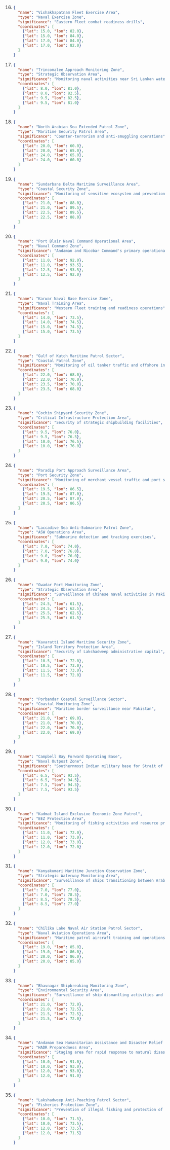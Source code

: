 16. ```json
    {
      "name": "Vishakhapatnam Fleet Exercise Area",
      "type": "Naval Exercise Zone",
      "significance": "Eastern Fleet combat readiness drills",
      "coordinates": [
        {"lat": 15.0, "lon": 82.0},
        {"lat": 15.0, "lon": 84.0},
        {"lat": 17.0, "lon": 84.0},
        {"lat": 17.0, "lon": 82.0}
      ]
    }
    ```

17. ```json
    {
      "name": "Trincomalee Approach Monitoring Zone",
      "type": "Strategic Observation Area",
      "significance": "Monitoring naval activities near Sri Lankan waters",
      "coordinates": [
        {"lat": 8.0, "lon": 81.0},
        {"lat": 8.0, "lon": 82.5},
        {"lat": 9.5, "lon": 82.5},
        {"lat": 9.5, "lon": 81.0}
      ]
    }
    ```

18. ```json
    {
      "name": "North Arabian Sea Extended Patrol Zone",
      "type": "Maritime Security Patrol Area",
      "significance": "Counter-terrorism and anti-smuggling operations",
      "coordinates": [
        {"lat": 20.0, "lon": 60.0},
        {"lat": 20.0, "lon": 65.0},
        {"lat": 24.0, "lon": 65.0},
        {"lat": 24.0, "lon": 60.0}
      ]
    }
    ```

19. ```json
    {
      "name": "Sundarbans Delta Maritime Surveillance Area",
      "type": "Coastal Security Zone",
      "significance": "Monitoring of sensitive ecosystem and prevention of illegal activities",
      "coordinates": [
        {"lat": 21.0, "lon": 88.0},
        {"lat": 21.0, "lon": 89.5},
        {"lat": 22.5, "lon": 89.5},
        {"lat": 22.5, "lon": 88.0}
      ]
    }
    ```

20. ```json
    {
      "name": "Port Blair Naval Command Operational Area",
      "type": "Naval Command Zone",
      "significance": "Andaman and Nicobar Command's primary operational space",
      "coordinates": [
        {"lat": 11.0, "lon": 92.0},
        {"lat": 11.0, "lon": 93.5},
        {"lat": 12.5, "lon": 93.5},
        {"lat": 12.5, "lon": 92.0}
      ]
    }
    ```

21. ```json
    {
      "name": "Karwar Naval Base Exercise Zone",
      "type": "Naval Training Area",
      "significance": "Western Fleet training and readiness operations",
      "coordinates": [
        {"lat": 14.0, "lon": 73.5},
        {"lat": 14.0, "lon": 74.5},
        {"lat": 15.0, "lon": 74.5},
        {"lat": 15.0, "lon": 73.5}
      ]
    }
    ```

22. ```json
    {
      "name": "Gulf of Kutch Maritime Patrol Sector",
      "type": "Coastal Patrol Zone",
      "significance": "Monitoring of oil tanker traffic and offshore installations",
      "coordinates": [
        {"lat": 22.0, "lon": 68.0},
        {"lat": 22.0, "lon": 70.0},
        {"lat": 23.5, "lon": 70.0},
        {"lat": 23.5, "lon": 68.0}
      ]
    }
    ```

23. ```json
    {
      "name": "Cochin Shipyard Security Zone",
      "type": "Critical Infrastructure Protection Area",
      "significance": "Security of strategic shipbuilding facilities",
      "coordinates": [
        {"lat": 9.5, "lon": 76.0},
        {"lat": 9.5, "lon": 76.5},
        {"lat": 10.0, "lon": 76.5},
        {"lat": 10.0, "lon": 76.0}
      ]
    }
    ```

24. ```json
    {
      "name": "Paradip Port Approach Surveillance Area",
      "type": "Port Security Zone",
      "significance": "Monitoring of merchant vessel traffic and port security",
      "coordinates": [
        {"lat": 19.5, "lon": 86.5},
        {"lat": 19.5, "lon": 87.0},
        {"lat": 20.5, "lon": 87.0},
        {"lat": 20.5, "lon": 86.5}
      ]
    }
    ```

25. ```json
    {
      "name": "Laccadive Sea Anti-Submarine Patrol Zone",
      "type": "ASW Operations Area",
      "significance": "Submarine detection and tracking exercises",
      "coordinates": [
        {"lat": 7.0, "lon": 74.0},
        {"lat": 7.0, "lon": 76.0},
        {"lat": 9.0, "lon": 76.0},
        {"lat": 9.0, "lon": 74.0}
      ]
    }
    ```

26. ```json
    {
      "name": "Gwadar Port Monitoring Zone",
      "type": "Strategic Observation Area",
      "significance": "Surveillance of Chinese naval activities in Pakistan",
      "coordinates": [
        {"lat": 24.5, "lon": 61.5},
        {"lat": 24.5, "lon": 62.5},
        {"lat": 25.5, "lon": 62.5},
        {"lat": 25.5, "lon": 61.5}
      ]
    }
    ```

27. ```json
    {
      "name": "Kavaratti Island Maritime Security Zone",
      "type": "Island Territory Protection Area",
      "significance": "Security of Lakshadweep administrative capital",
      "coordinates": [
        {"lat": 10.5, "lon": 72.0},
        {"lat": 10.5, "lon": 73.0},
        {"lat": 11.5, "lon": 73.0},
        {"lat": 11.5, "lon": 72.0}
      ]
    }
    ```

28. ```json
    {
      "name": "Porbandar Coastal Surveillance Sector",
      "type": "Coastal Monitoring Zone",
      "significance": "Maritime border surveillance near Pakistan",
      "coordinates": [
        {"lat": 21.0, "lon": 69.0},
        {"lat": 21.0, "lon": 70.0},
        {"lat": 22.0, "lon": 70.0},
        {"lat": 22.0, "lon": 69.0}
      ]
    }
    ```

29. ```json
    {
      "name": "Campbell Bay Forward Operating Base",
      "type": "Naval Outpost Zone",
      "significance": "Southernmost Indian military base for Strait of Malacca surveillance",
      "coordinates": [
        {"lat": 6.5, "lon": 93.5},
        {"lat": 6.5, "lon": 94.5},
        {"lat": 7.5, "lon": 94.5},
        {"lat": 7.5, "lon": 93.5}
      ]
    }
    ```

30. ```json
    {
      "name": "Kadmat Island Exclusive Economic Zone Patrol",
      "type": "EEZ Protection Area",
      "significance": "Monitoring of fishing activities and resource protection",
      "coordinates": [
        {"lat": 11.0, "lon": 72.0},
        {"lat": 11.0, "lon": 73.0},
        {"lat": 12.0, "lon": 73.0},
        {"lat": 12.0, "lon": 72.0}
      ]
    }
    ```

31. ```json
    {
      "name": "Kanyakumari Maritime Junction Observation Zone",
      "type": "Strategic Waterway Monitoring Area",
      "significance": "Surveillance of ships transitioning between Arabian Sea and Bay of Bengal",
      "coordinates": [
        {"lat": 7.0, "lon": 77.0},
        {"lat": 7.0, "lon": 78.5},
        {"lat": 8.5, "lon": 78.5},
        {"lat": 8.5, "lon": 77.0}
      ]
    }
    ```

32. ```json
    {
      "name": "Chilika Lake Naval Air Station Patrol Sector",
      "type": "Naval Aviation Operations Area",
      "significance": "Maritime patrol aircraft training and operations",
      "coordinates": [
        {"lat": 19.0, "lon": 85.0},
        {"lat": 19.0, "lon": 86.0},
        {"lat": 20.0, "lon": 86.0},
        {"lat": 20.0, "lon": 85.0}
      ]
    }
    ```

33. ```json
    {
      "name": "Bhavnagar Shipbreaking Monitoring Zone",
      "type": "Environmental Security Area",
      "significance": "Surveillance of ship dismantling activities and pollution prevention",
      "coordinates": [
        {"lat": 21.0, "lon": 72.0},
        {"lat": 21.0, "lon": 72.5},
        {"lat": 21.5, "lon": 72.5},
        {"lat": 21.5, "lon": 72.0}
      ]
    }
    ```

34. ```json
    {
      "name": "Andaman Sea Humanitarian Assistance and Disaster Relief Zone",
      "type": "HADR Preparedness Area",
      "significance": "Staging area for rapid response to natural disasters in the region",
      "coordinates": [
        {"lat": 10.0, "lon": 91.0},
        {"lat": 10.0, "lon": 93.0},
        {"lat": 12.0, "lon": 93.0},
        {"lat": 12.0, "lon": 91.0}
      ]
    }
    ```

35. ```json
    {
      "name": "Lakshadweep Anti-Poaching Patrol Sector",
      "type": "Fisheries Protection Zone",
      "significance": "Prevention of illegal fishing and protection of marine resources",
      "coordinates": [
        {"lat": 10.0, "lon": 71.5},
        {"lat": 10.0, "lon": 73.5},
        {"lat": 12.0, "lon": 73.5},
        {"lat": 12.0, "lon": 71.5}
      ]
    }
    ```